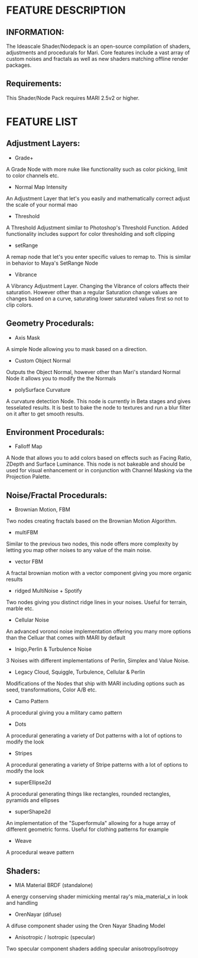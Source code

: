 FEATURE DESCRIPTION
=====================================================================================


INFORMATION:
----------
The Ideascale Shader/Nodepack is an open-source compilation of shaders, adjustments and procedurals for Mari.
Core features include a vast array of custom noises and fractals as well as new shaders matching offline render packages.


Requirements:
----------
This Shader/Node Pack requires MARI 2.5v2 or higher.


FEATURE LIST
=====================================================================================


Adjustment Layers:
-----------
- Grade+

A Grade Node with more nuke like functionality such as color picking, limit to color channels etc.

- Normal Map Intensity

An Adjustment Layer that let's you easily and mathematically correct adjust the scale of your normal mao

- Threshold

A Threshold Adjustment similar to Photoshop's Threshold Function. Added functionality includes support for color thresholding and
soft clipping

- setRange

A remap node that let's you enter specific values to remap to. This is similar in behavior to Maya's SetRange Node

- Vibrance

A Vibrancy Adjustment Layer. Changing the Vibrance of colors affects their saturation. However other than a regular Saturation change
values are changes based on a curve, saturating lower saturated values first so not to clip colors.



Geometry Procedurals:
-----------
- Axis Mask

A simple Node allowing you to mask based on a direction. 

- Custom Object Normal

Outputs the Object Normal, however other than Mari's standard Normal Node it allows you to modify the the Normals

- polySurface Curvature

A curvature detection Node. This node is currently in Beta stages and gives tesselated results. It is best to bake the node to textures and run a 
blur filter on it after to get smooth results.




Environment Procedurals:
-----------
- Falloff Map

A Node that allows you to add colors based on effects such as Facing Ratio, ZDepth and Surface Luminance. This node is not bakeable and should
be used for visual enhancement or in conjunction with Channel Masking via the Projection Palette.


Noise/Fractal Procedurals:
-----------
- Brownian Motion, FBM

Two nodes creating fractals based on the Brownian Motion Algorithm.

-  multiFBM

Similar to the previous two nodes, this node offers more complexity by letting you map other noises to any value of the main noise.

- vector FBM

A fractal brownian motion with a vector component giving you more organic results

- ridged MultiNoise + Spotify

Two nodes giving you distinct ridge lines in your noises. Useful for terrain, marble etc.

- Cellular Noise

An advanced voronoi noise implementation offering you many more options than the Celluar that comes with MARI by default

- Inigo,Perlin & Turbulence Noise

3 Noises with different implementations of Perlin, Simplex and Value Noise.

- Legacy Cloud, Squiggle, Turbulence, Cellular & Perlin

Modifications of the Nodes that ship with MARI including options such as seed, transformations, Color A/B etc.

- Camo Pattern

A procedural giving you a military camo pattern

- Dots

A procedural generating a variety of Dot patterns with a lot of options to modify the look

- Stripes

A procedural generating a variety of Stripe patterns with a lot of options to modify the look

- superEllipse2d

A procedural generating things like rectangles, rounded rectangles, pyramids and ellipses

- superShape2d

An implementation of the "Superformula" allowing for a huge array of different geometric forms. Useful for clothing patterns for example

- Weave

A procedural weave pattern


Shaders:
-----------
- MIA Material BRDF (standalone)

A energy conserving shader mimicking mental ray's mia_material_x in look and handling

- OrenNayar (difuse)

A difuse component shader using the Oren Nayar Shading Model

- Anisotropic / Isotropic (specular)

Two specular component shaders adding specular anisotropy/isotropy

